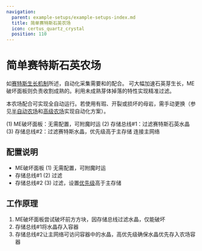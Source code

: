 ```yaml
---
navigation:
  parent: example-setups/example-setups-index.md
  title: 简单赛特斯石英农场
  icon: certus_quartz_crystal
  position: 110
---
```


# 简单赛特斯石英农场

如[赛特斯生长机制](../ae2-mechanics/certus-growth.md)所述，自动化<ItemLink id="certus_quartz_crystal" />采集需要<ItemLink id="annihilation_plane" />和<ItemLink id="storage_bus" />的配合。
<ItemLink id="growth_accelerator" />可大幅加速石英芽生长，ME破坏面板则负责收割成熟的<ItemLink id="quartz_cluster" />。利用未成熟芽体掉落<ItemLink id="certus_quartz_dust" />的特性实现精准过滤。

本农场配合<ItemLink id="flawless_budding_quartz" />可实现全自动运行。若使用有瑕、开裂或损坏的母岩，需手动更换（参见[半自动农场](semiauto-certus-farm.md)和[高级农场](advanced-certus-farm.md)实现自动化方案）。

<GameScene zoom="6" interactive={true}>
  <ImportStructure src="../assets/assemblies/simple_certus_farm.snbt" />

  <BoxAnnotation color="#dddddd" min="3.7 1 1" max="4 2 2">
        (1) ME破坏面板：无需配置，可附魔时运
  </BoxAnnotation>

  <BoxAnnotation color="#dddddd" min="3 1 1" max="3.3 2 2">
        (2) 存储总线#1：过滤赛特斯石英水晶
        <ItemImage id="certus_quartz_crystal" scale="2" />
  </BoxAnnotation>

  <BoxAnnotation color="#dddddd" min="3 1 .7" max="2 2 1">
        (3) 存储总线#2：过滤赛特斯水晶，优先级高于主存储
        <ItemImage id="certus_quartz_crystal" scale="2" />
  </BoxAnnotation>

<DiamondAnnotation pos="1 0.5 0.5" color="#00ff00">
        连接主网络
    </DiamondAnnotation>

  <IsometricCamera yaw="195" pitch="30" />
</GameScene>

## 配置说明

* ME破坏面板 (1) 无需配置，可附魔时运
* 存储总线#1 (2) 过滤<ItemLink id="certus_quartz_crystal" />
* 存储总线#2 (3) 过滤<ItemLink id="certus_quartz_crystal" />，设置[优先级](../ae2-mechanics/import-export-storage.md#storage-priority)高于主存储

## 工作原理

1. ME破坏面板尝试破坏前方方块，因存储总线过滤水晶，仅能破坏<ItemLink id="quartz_cluster" />
2. 存储总线#1将水晶存入容器
3. 存储总线#2让主网络可访问容器中的水晶，高优先级确保水晶优先存入农场容器